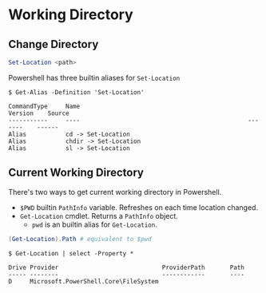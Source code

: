 # Working Directory

## Change Directory

```ps1
Set-Location <path>
```

Powershell has three builtin aliases for `Set-Location`

```console
$ Get-Alias -Definition 'Set-Location'

CommandType     Name                                               Version    Source
-----------     ----                                               -------    ------
Alias           cd -> Set-Location
Alias           chdir -> Set-Location
Alias           sl -> Set-Location
```

## Current Working Directory

There's two ways to get current working directory in Powershell.

- `$PWD` builtin `PathInfo` variable. Refreshes on each time location changed.
- `Get-Location` cmdlet. Returns a `PathInfo` object.
  - `pwd` is an builtin alias for `Get-Location`.

```ps1
(Get-Location).Path # equivalent to $pwd
```

```console
$ Get-Location | select -Property *

Drive Provider                             ProviderPath       Path
----- --------                             ------------       ----
D     Microsoft.PowerShell.Core\FileSystem 
```
